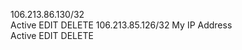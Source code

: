 106.213.86.130/32 		
 Active
 EDIT  DELETE
106.213.85.126/32 	My IP Address	
 Active
 EDIT  DELETE

 